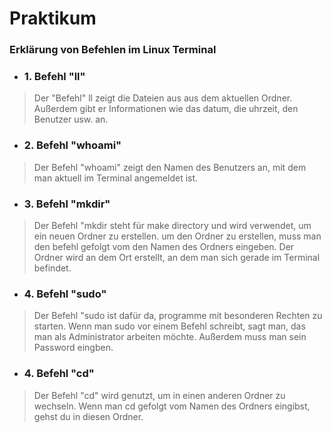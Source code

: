# Praktikum

### Erklärung von Befehlen im **Linux** Terminal
- ### **1.** Befehl "ll" 
 > Der "Befehl" ll zeigt die Dateien aus aus dem aktuellen Ordner. Außerdem gibt er Informationen wie das datum, die uhrzeit, den Benutzer usw. an. <br>


- ### **2.** Befehl "whoami"
 > Der Befehl "whoami" zeigt den Namen des Benutzers an, mit dem man aktuell im Terminal angemeldet ist. <br>


- ### **3.** Befehl "mkdir"
 > Der Befehl "mkdir steht für make directory und wird verwendet, um ein neuen Ordner zu erstellen. um den Ordner zu erstellen, muss man  den befehl gefolgt vom den Namen des Ordners eingeben. Der Ordner wird an dem Ort erstellt, an dem man sich gerade im Terminal befindet. <br>

- ### **4.** Befehl "sudo"
 > Der Befehl "sudo ist dafür da, programme mit besonderen Rechten zu starten. Wenn man sudo vor einem Befehl schreibt, sagt man, das man als Administrator arbeiten möchte. Außerdem muss man sein Password eingben. 

- ### **4.** Befehl "cd"
 > Der Befehl "cd" wird genutzt, um in einen anderen Ordner zu wechseln. Wenn man cd gefolgt vom Namen des Ordners eingibst, gehst du in diesen Ordner.